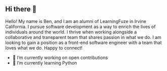 ## Hi there 👋

Hello! My name is Ben, and I am an alumni of LearningFuze in Irvine California. I pursue software development as a way to enrich the lives of individuals around the world. 
I thrive when working alongside a collaborative and transparent team that shares passion in what we do. I am looking to gain a position as a front-end software engineer with a team that loves what we do.
Happy to connect!

- 🔭 I’m currently working on open contributions
- 🌱 I’m currently learning Python
